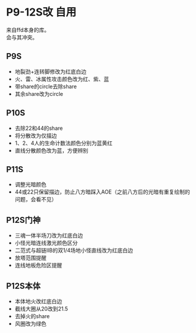 # P9-12S改 自用  
来自ffd本身的库。  
会与其冲突。

## P9S
+ 地裂劲+连转脚修改为红底白边
+ 火、雷、冰属性攻击颜色改为红、紫、蓝
+ 带share的circle去除share
+ 其余share改为circle

## P10S
+ 去除22和44的share
+ 将分散改为仅描边
+ 1、2、4人的生命计数法颜色分别为蓝黄红
+ 直线分散颜色改为蓝，方便辨别

## P11S
+ 调整光暗颜色
+ 44或22只保留描边，防止八方暗踩入AOE（之前八方后的光暗有重复绘制的问题，会看不见）

## P12S门神
+ 三魂一体半场刀改为红底白边
+ 小怪光暗连线激光颜色区分
+ 二范式与超链ⅡB的双1/4场地小怪直线改为红底白边
+ 放塔范围提醒
+ 连线地板危险区提醒

## P12S本体
+ 本体地火改红底白边
+ 截线大圈从20改到21.5
+ 去掉火的share
+ 风圈改为绿色